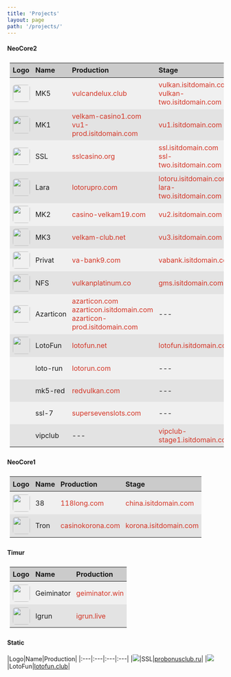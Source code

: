```yaml
---
title: 'Projects'
layout: page
path: '/projects/'
---
```


<style>
    table {
        border-collapse: collapse;
        padding: .4rem;
        width: 100%;
    }
    thead tr {
        background-color: rgba(0,0,0,.20);
    }
    tbody tr {
        background-color: rgba(0,0,0,.05);
        height: 52px;
        transition: background-color .2s ease;
    }
    tbody tr:nth-child(2n) {
        background-color: rgba(0,0,0,.10);
    }
    tbody tr:hover {
        background-color: rgba(0,0,0,.15);
    }
    th {
        padding: .4rem;
    }
    td {
        padding: .4rem;
    }
    td img {
        width: 40px;
        border-radius: .4rem;
        display: block;
    }
    td a {
        color: #d43324;
        text-decoration: none;
    }
    td a:hover {
        text-decoration: underline;
    }
</style>

#### NeoCore2

|Logo|Name|Production|Stage|
|:---|:---|:---|:---|
|![](vu5.png)|MK5|[vulcandelux.club](https://vulcandelux.club)|[vulkan.isitdomain.com](http://vulkan.isitdomain.com)<br>[vulkan-two.isitdomain.com](http://vulkan-two.isitdomain.com)|
|![](vu1.png)|MK1|[velkam-casino1.com](https://velkam-casino1.com)<br>[vu1-prod.isitdomain.com](http://vu1-prod.isitdomain.com)|[vu1.isitdomain.com](http://vu1.isitdomain.com)|
|![](ssl.png)|SSL|[sslcasino.org](https://sslcasino.org)|[ssl.isitdomain.com](http://ssl.isitdomain.com)<br>[ssl-two.isitdomain.com](http://ssl-two.isitdomain.com)|
|![](lotoru.png)|Lara|[lotorupro.com](http://lotorupro.com)|[lotoru.isitdomain.com](http://lotoru.isitdomain.com)<br>[lara-two.isitdomain.com](http://lara-two.isitdomain.com)|
|![](vu2.png)|MK2|[casino-velkam19.com](http://casino-velkam19.com)|[vu2.isitdomain.com](http://vu2.isitdomain.com)|
|![](vu3.png)|MK3|[velkam-club.net](https://velkam-club.net)|[vu3.isitdomain.com](http://vu3.isitdomain.com)|
|![](vabank.png)|Privat|[va-bank9.com](https://va-bank9.com)|[vabank.isitdomain.com](http://vabank.isitdomain.com)|
|![](gms.png)|NFS|[vulkanplatinum.co](https://vulkanplatinum.co)|[gms.isitdomain.com](http://gms.isitdomain.com)|
|![](azarticon.png)|Azarticon|[azarticon.com](http://azarticon.com)<br>[azarticon.isitdomain.com](http://azarticon-prod.isitdomain.com)<br>[azarticon-prod.isitdomain.com](http://azarticon.isitdomain.com)|---|
|![](lotofun.png)|LotoFun|[lotofun.net](http://lotofun.net)|[lotofun.isitdomain.com](http://lotofun.isitdomain.com)|
||loto-run|[lotorun.com](http://lotorun.com)|---|
||mk5-red|[redvulkan.com](http://redvulkan.com)|---|
||ssl-7|[supersevenslots.com](http://supersevenslots.com)|---|
||vipclub|---|[vipclub-stage1.isitdomain.com](https://vipclub-stage1.isitdomain.com)|

#### NeoCore1

|Logo|Name|Production|Stage|
|:---|:---|:---|:---|
|![](longbao.png)|38|[118long.com](http://118long.com)|[china.isitdomain.com](http://china.isitdomain.com)|
|![](korona.png)|Tron|[casinokorona.com](http://casinokorona.com)|[korona.isitdomain.com](http://korona.isitdomain.com)|

#### Timur

|Logo|Name|Production|
|:---|:---|:---|
|![](gaminator.png)|Geiminator|[geiminator.win](http://geiminator.win)|
|![](igrun.png)|Igrun|[igrun.live](http://igrun.live)|

#### Static

|Logo|Name|Production|
|:---|:---|:---|:---|
|![](ssl.png)|SSL|[probonusclub.ru](http://probonusclub.ru)|
|![](lotofun.png)|LotoFun|[lotofun.club](http://lotofun.club)|

